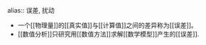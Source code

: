 alias:: 误差, 扰动

- 一个[[物理量]]的[[真实值]]与[[计算值]]之间的差异称为[[误差]]。
- [[数值分析]]只研究用[[数值方法]]求解[[数学模型]]产生的[[误差]].